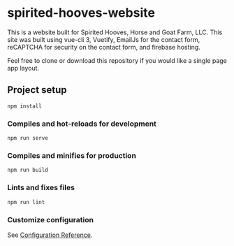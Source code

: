 # spirited-hooves-website
This is a website built for Spirited Hooves, Horse and Goat Farm, LLC.
This site was built using vue-cli 3, Vuetify, EmailJs for the contact form, reCAPTCHA for security on the contact form, and firebase hosting.

Feel free to clone or download this repository if you would like a single page app layout.

## Project setup
```
npm install
```

### Compiles and hot-reloads for development
```
npm run serve
```

### Compiles and minifies for production
```
npm run build
```

### Lints and fixes files
```
npm run lint
```

### Customize configuration
See [Configuration Reference](https://cli.vuejs.org/config/).
